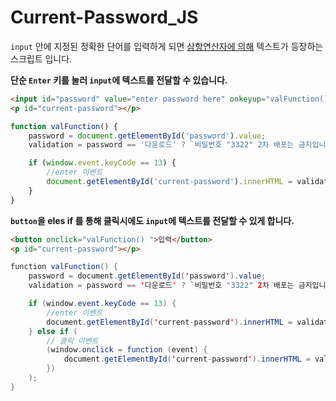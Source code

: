 # Current-Password_JS

`input` 안에 지정된 정확한 단어를 입력하게 되면 <u>삼항연산자에 의해</u> 텍스트가 등장하는 스크립트 입니다.

**단순 `Enter` 키를 눌러 `input`에 텍스트를 전달할 수 있습니다.**

```html
<input id="password" value="enter password here" onkeyup="valFunction()" onfocus="this.value='';" />
<p id="current-password"></p>
```

```javascript
function valFunction() {
    password = document.getElementById('password').value;
    validation = password == '다운로드' ? `비밀번호 "3322" 2차 배포는 금지입니다!` : '정확한 단어를 입력해주세요';

    if (window.event.keyCode == 13) {
        //enter 이벤트
        document.getElementById('current-password').innerHTML = validation;
    }
}
```

**`button`을 eles if 를 통해 클릭시에도 `input`에 텍스트를 전달할 수 있게 합니다.**

```html
<button onclick="valFunction() ">입력</button>
<p id="current-password"></p>
```

```java
function valFunction() {
    password = document.getElementById('password').value;
    validation = password == '다운로드' ? `비밀번호 "3322" 2차 배포는 금지입니다!` : '정확한 단어를 입력해주세요';

    if (window.event.keyCode == 13) {
        //enter 이벤트
        document.getElementById('current-password').innerHTML = validation;
    } else if (
        // 클릭 이벤트
        (window.onclick = function (event) {
            document.getElementById('current-password').innerHTML = validation;
        })
    );
}

```
